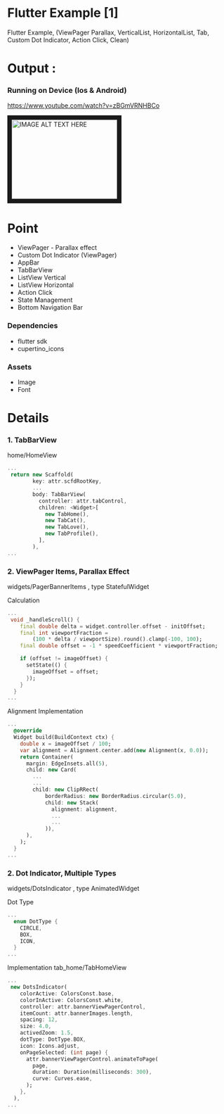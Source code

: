 # Flutter Example [1]
Flutter Example, (ViewPager Parallax, VerticalList, HorizontalList, Tab, Custom Dot Indicator, Action Click, Clean)


# Output : 
### Running on Device (Ios & Android)

https://www.youtube.com/watch?v=zBGmVRNHBCo

<a href="https://www.youtube.com/embed/zBGmVRNHBCo" target="_blank"><img src="https://img.youtube.com/vi/zBGmVRNHBCo/0.jpg" 
alt="IMAGE ALT TEXT HERE" width="240" height="180" border="10" /></a>
 
 
# Point
- ViewPager - Parallax effect
- Custom Dot Indicator (ViewPager)
- AppBar
- TabBarView
- ListView Vertical
- ListView Horizontal
- Action Click
- State Management
- Bottom Navigation Bar 

 
### Dependencies
- flutter sdk
- cupertino_icons

### Assets
- Image
- Font


# Details

### 1. TabBarView
home/HomeView 

```Dart
...
 return new Scaffold(
        key: attr.scfdRootKey,
        ...
        body: TabBarView(
          controller: attr.tabControl,
          children: <Widget>[
            new TabHome(),
            new TabCat(),
            new TabLove(),
            new TabProfile(),
          ],
        ),
...
```

### 2. ViewPager Items, Parallax Effect
widgets/PagerBannerItems , type StatefulWidget


Calculation
```Dart
...
 void _handleScroll() {
    final double delta = widget.controller.offset - initOffset;
    final int viewportFraction =
        (100 * delta / viewportSize).round().clamp(-100, 100);
    final double offset = -1 * speedCoefficient * viewportFraction;

    if (offset != imageOffset) {
      setState(() {
        imageOffset = offset;
      });
    }
  }
...
```

Alignment Implementation
```Dart
...
  @override
  Widget build(BuildContext ctx) {
    double x = imageOffset / 100;
    var alignment = Alignment.center.add(new Alignment(x, 0.0));
    return Container(
      margin: EdgeInsets.all(5),
      child: new Card(
        ...
        ...
        child: new ClipRRect(
            borderRadius: new BorderRadius.circular(5.0),
            child: new Stack(
              alignment: alignment,
              ...
              ... 
            )),
      ),
    );
  }
...
```



### 2. Dot Indicator, Multiple Types
widgets/DotsIndicator , type AnimatedWidget


Dot Type
```Dart
...
  enum DotType {
    CIRCLE,
    BOX,
    ICON,
  }
...
```


Implementation
tab_home/TabHomeView

```Dart
...
 new DotsIndicator(
    colorActive: ColorsConst.base,
    colorInActive: ColorsConst.white,
    controller: attr.bannerViewPagerControl,
    itemCount: attr.bannerImages.length,
    spacing: 12,
    size: 4.0,
    activedZoom: 1.5,
    dotType: DotType.BOX,
    icon: Icons.adjust,
    onPageSelected: (int page) {
      attr.bannerViewPagerControl.animateToPage(
        page,
        duration: Duration(milliseconds: 300),
        curve: Curves.ease,
      );
    },
  ),
...
```

 
